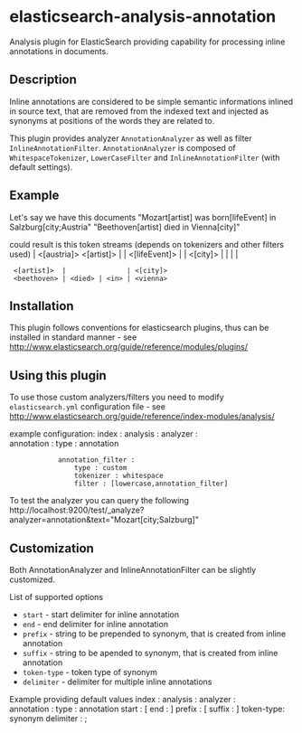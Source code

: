 elasticsearch-analysis-annotation
=================================

Analysis plugin for ElasticSearch providing capability for processing inline
annotations in documents.

Description
-----------

Inline annotations are considered to be simple semantic informations inlined in
source text, that are removed from the indexed text and injected as synonyms at
positions of the words they are related to.

This plugin provides analyzer `AnnotationAnalyzer` as well as filter
`InlineAnnotationFilter`.
`AnnotationAnalyzer` is composed of `WhitespaceTokenizer`, `LowerCaseFilter` and
`InlineAnnotationFilter` (with default settings).


Example
-------
Let's say we have this documents
    "Mozart[artist] was born[lifeEvent] in Salzburg[city;Austria"
    "Beethoven[artist] died in Vienna[city]"

could result is this token streams (depends on tokenizers and other filters used)
                                               | <[austria]>
     <[artist]> |       | <[lifeEvent]> |      |  <[city]>
     <mozart>   | <was> |     <born>    | <in> | <salzburg>


     <[artist]>  |               | <[city]>
     <beethoven> | <died> | <in> | <vienna>



Installation
------------
This plugin follows conventions for elasticsearch plugins, thus can be installed
in standard manner - see http://www.elasticsearch.org/guide/reference/modules/plugins/


Using this plugin
-----------------
To use those custom analyzers/filters you need to modify `elasticsearch.yml` 
configuration file - see http://www.elasticsearch.org/guide/reference/index-modules/analysis/

example configuration:
    index :
        analysis :
            analyzer :                
                annotation :
                    type : annotation
                    
                annotation_filter :
                    type : custom
                    tokenizer : whitespace
                    filter : [lowercase,annotation_filter]

To test the analyzer you can query the following
    http://localhost:9200/test/_analyze?analyzer=annotation&text="Mozart[city;Salzburg]"


Customization
-------------
Both AnnotationAnalyzer and InlineAnnotationFilter can be slightly customized.

List of supported options
 + `start` - start delimiter for inline annotation
 + `end` - end delimiter for inline annotation
 + `prefix` - string to be prepended to synonym, that is created from inline annotation
 + `suffix` - string to be apended to synonym, that is created from inline annotation
 + `token-type` - token type of synonym
 + `delimiter` - delimiter for multiple inline annotations

Example providing default values
    index :
        analysis :
            analyzer :                
                annotation :
                    type : annotation
                    start : [
                    end : ]
                    prefix : [
                    suffix : ]
                    token-type: synonym
                    delimiter : ;
